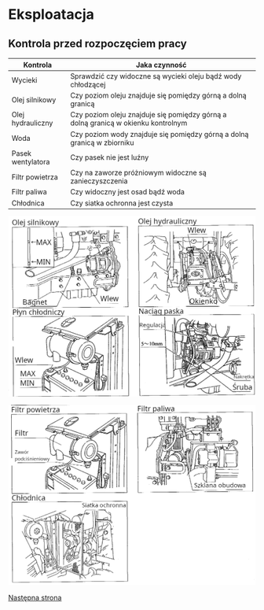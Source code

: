 # Eksploatacja 

## Kontrola przed rozpoczęciem pracy

| Kontrola | Jaka czynność |
| -------- | ------------- |
| Wycieki | Sprawdzić czy widoczne są wycieki oleju bądź wody chłodzącej |
| Olej silnikowy | Czy poziom oleju znajduje się pomiędzy górną a dolną granicą |
| Olej hydrauliczny | Czy poziom oleju znajduje się pomiędzy górną a dolną granicą w okienku kontrolnym |
| Woda | Czy poziom wody znajduje się pomiędzy górną a dolną granicą w zbiorniku |
| Pasek wentylatora | Czy pasek nie jest luźny |
| Filtr powietrza | Czy na zaworze próżniowym widoczne są zanieczyszczenia |
| Filtr paliwa | Czy widoczny jest osad bądź woda |
| Chłodnica | Czy siatka ochronna jest czysta |


![Eksploatacja płyny](../img/03_rys1.png)

![Eksploatacja](../img/03_rys2.png)

[Następna strona](./04_obsluga.md)
